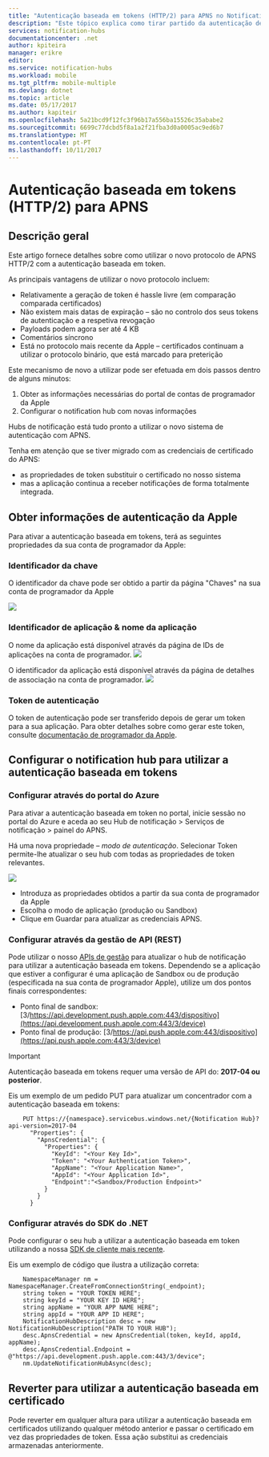 ```yaml
---
title: "Autenticação baseada em tokens (HTTP/2) para APNS no Notification Hubs do Azure | Microsoft Docs"
description: "Este tópico explica como tirar partido da autenticação de token novo para APNS"
services: notification-hubs
documentationcenter: .net
author: kpiteira
manager: erikre
editor: 
ms.service: notification-hubs
ms.workload: mobile
ms.tgt_pltfrm: mobile-multiple
ms.devlang: dotnet
ms.topic: article
ms.date: 05/17/2017
ms.author: kapiteir
ms.openlocfilehash: 5a21bcd9f12fc3f96b17a556ba15526c35ababe2
ms.sourcegitcommit: 6699c77dcbd5f8a1a2f21fba3d0a0005ac9ed6b7
ms.translationtype: MT
ms.contentlocale: pt-PT
ms.lasthandoff: 10/11/2017
---
```

# <a name="token-based-http2-authentication-for-apns"></a>Autenticação baseada em tokens (HTTP/2) para APNS
## <a name="overview"></a>Descrição geral
Este artigo fornece detalhes sobre como utilizar o novo protocolo de APNS HTTP/2 com a autenticação baseada em token.

As principais vantagens de utilizar o novo protocolo incluem:
-   Relativamente a geração de token é hassle livre (em comparação comparada certificados)
-   Não existem mais datas de expiração – são no controlo dos seus tokens de autenticação e a respetiva revogação
-   Payloads podem agora ser até 4 KB
- Comentários síncrono
-   Está no protocolo mais recente da Apple – certificados continuam a utilizar o protocolo binário, que está marcado para preterição

Este mecanismo de novo a utilizar pode ser efetuada em dois passos dentro de alguns minutos:
1.  Obter as informações necessárias do portal de contas de programador da Apple
2.  Configurar o notification hub com novas informações

Hubs de notificação está tudo pronto a utilizar o novo sistema de autenticação com APNS. 

Tenha em atenção que se tiver migrado com as credenciais de certificado do APNS:
- as propriedades de token substituir o certificado no nosso sistema
- mas a aplicação continua a receber notificações de forma totalmente integrada.

## <a name="obtaining-authentication-information-from-apple"></a>Obter informações de autenticação da Apple
Para ativar a autenticação baseada em tokens, terá as seguintes propriedades da sua conta de programador da Apple:
### <a name="key-identifier"></a>Identificador da chave
O identificador da chave pode ser obtido a partir da página "Chaves" na sua conta de programador da Apple

![](./media/notification-hubs-push-notification-http2-token-authentification/obtaining-auth-information-from-apple.png)

### <a name="application-identifier--application-name"></a>Identificador de aplicação & nome da aplicação
O nome da aplicação está disponível através da página de IDs de aplicações na conta de programador. 
![](./media/notification-hubs-push-notification-http2-token-authentification/app-name.png)

O identificador da aplicação está disponível através da página de detalhes de associação na conta de programador.
![](./media/notification-hubs-push-notification-http2-token-authentification/app-id.png)


### <a name="authentication-token"></a>Token de autenticação
O token de autenticação pode ser transferido depois de gerar um token para a sua aplicação. Para obter detalhes sobre como gerar este token, consulte [documentação de programador da Apple](http://help.apple.com/xcode/mac/current/#/dev11b059073?sub=dev1eb5dfe65).

## <a name="configuring-your-notification-hub-to-use-token-based-authentication"></a>Configurar o notification hub para utilizar a autenticação baseada em tokens
### <a name="configure-via-the-azure-portal"></a>Configurar através do portal do Azure
Para ativar a autenticação baseada em token no portal, inicie sessão no portal do Azure e aceda ao seu Hub de notificação > Serviços de notificação > painel do APNS. 

Há uma nova propriedade – *modo de autenticação*. Selecionar Token permite-lhe atualizar o seu hub com todas as propriedades de token relevantes.

![](./media/notification-hubs-push-notification-http2-token-authentification/azure-portal-apns-settings.png)

- Introduza as propriedades obtidos a partir da sua conta de programador da Apple 
- Escolha o modo de aplicação (produção ou Sandbox) 
- Clique em Guardar para atualizar as credenciais APNS. 

### <a name="configure-via-management-api-rest"></a>Configurar através da gestão de API (REST)

Pode utilizar o nosso [APIs de gestão](https://msdn.microsoft.com/library/azure/dn495827.aspx) para atualizar o hub de notificação para utilizar a autenticação baseada em tokens.
Dependendo se a aplicação que estiver a configurar é uma aplicação de Sandbox ou de produção (especificada na sua conta de programador Apple), utilize um dos pontos finais correspondentes:

- Ponto final de sandbox: [3/https://api.development.push.apple.com:443/dispositivo](https://api.development.push.apple.com:443/3/device)
- Ponto final de produção: [3/https://api.push.apple.com:443/dispositivo](https://api.push.apple.com:443/3/device)

> [!IMPORTANT]
> Autenticação baseada em tokens requer uma versão de API do: **2017-04 ou posterior**.
> 
> 

Eis um exemplo de um pedido PUT para atualizar um concentrador com a autenticação baseada em tokens:


        PUT https://{namespace}.servicebus.windows.net/{Notification Hub}?api-version=2017-04
          "Properties": {
            "ApnsCredential": {
              "Properties": {
                "KeyId": "<Your Key Id>",
                "Token": "<Your Authentication Token>",
                "AppName": "<Your Application Name>",
                "AppId": "<Your Application Id>",
                "Endpoint":"<Sandbox/Production Endpoint>"
              }
            }
          }
        

### <a name="configure-via-the-net-sdk"></a>Configurar através do SDK do .NET
Pode configurar o seu hub a utilizar a autenticação baseada em token utilizando a nossa [SDK de cliente mais recente](https://www.nuget.org/packages/Microsoft.Azure.NotificationHubs/1.0.8). 

Eis um exemplo de código que ilustra a utilização correta:


        NamespaceManager nm = NamespaceManager.CreateFromConnectionString(_endpoint);
        string token = "YOUR TOKEN HERE";
        string keyId = "YOUR KEY ID HERE";
        string appName = "YOUR APP NAME HERE";
        string appId = "YOUR APP ID HERE";
        NotificationHubDescription desc = new NotificationHubDescription("PATH TO YOUR HUB");
        desc.ApnsCredential = new ApnsCredential(token, keyId, appId, appName);
        desc.ApnsCredential.Endpoint = @"https://api.development.push.apple.com:443/3/device";
        nm.UpdateNotificationHubAsync(desc);

## <a name="reverting-to-using-certificate-based-authentication"></a>Reverter para utilizar a autenticação baseada em certificado
Pode reverter em qualquer altura para utilizar a autenticação baseada em certificados utilizando qualquer método anterior e passar o certificado em vez das propriedades de token. Essa ação substitui as credenciais armazenadas anteriormente.
